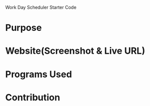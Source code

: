 Work Day Scheduler Starter Code

# Purpose

# Website(Screenshot & Live URL)

# Programs Used

# Contribution

